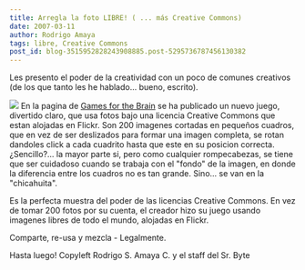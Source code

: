 ```yaml
---
title: Arregla la foto LIBRE! ( ... más Creative Commons)
date: 2007-03-11
author: Rodrigo Amaya
tags: libre, Creative Commons
post_id: blog-3515952828243908885.post-5295736787456130382
---
```


Les presento el poder de la creatividad con un poco de comunes creativos (de los que tanto les he hablado... bueno, escrito).

[![](http://bp2.blogger.com/_ayvorITawE4/RfQNGcU_3XI/AAAAAAAAAKw/6-dx9ItT4u8/s400/games-for-the-brain.jpg)](http://bp2.blogger.com/_ayvorITawE4/RfQNGcU_3XI/AAAAAAAAAKw/6-dx9ItT4u8/s1600-h/games-for-the-brain.jpg)
En la pagina de [Games for the Brain](http://www.gamesforthebrain.com/) se ha publicado un nuevo juego, divertido claro, que usa fotos bajo una licencia Creative Commons que estan alojadas en Flickr. Son 200 imagenes cortadas en pequeños cuadros, que en vez de ser deslizados para formar una imagen completa, se rotan dandoles click a cada cuadrito hasta que este en su posicion correcta. ¿Sencillo?... la mayor parte si, pero como cualquier rompecabezas, se tiene que ser cuidadoso cuando se trabaja con el "fondo" de la imagen, en donde la diferencia entre los cuadros no es tan grande. Sino... se van en la "chicahuita".

Es la perfecta muestra del poder de las licencias Creative Commons. En vez de tomar 200 fotos por su cuenta, el creador hizo su juego usando imagenes libres de todo el mundo, alojadas en Flickr.

Comparte, re-usa y mezcla - Legalmente.

Hasta luego! Copyleft Rodrigo S. Amaya C. y el staff del Sr. Byte